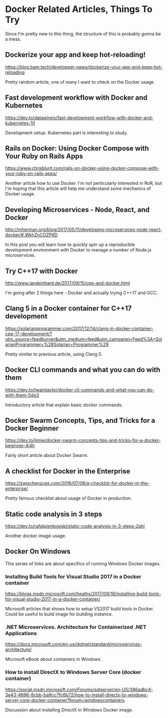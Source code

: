 # Docker Related Articles, Things To Try

Since I'm pretty new to this thing, the structure of this is probably gonna be a mess.

## Dockerize your app and keep hot-reloading!
https://blog.bam.tech/developper-news/dockerize-your-app-and-keep-hot-reloading

Pretty random article, one of many I want to check on the Docker usage.

## Fast development workflow with Docker and Kubernetes
https://dev.to/datawireio/fast-development-workflow-with-docker-and-kubernetes-1if

Development setup. Kubernetes part is interesting to study.

## Rails on Docker: Using Docker Compose with Your Ruby on Rails Apps
https://www.chrisblunt.com/rails-on-docker-using-docker-compose-with-your-ruby-on-rails-apps/

Another article how to use Docker. I'm not perticularly interested in RoR, but
I'm hoping that this article will help me understand some mechanics of Docker usage.

## Developing Microservices - Node, React, and Docker 
http://mherman.org/blog/2017/05/11/developing-microservices-node-react-docker/#.WkhZnCOZP6D

In this post you will learn how to quickly spin up a reproducible development environment with Docker 
to manage a number of Node.js microservices.

## Try C++17 with Docker
http://www.jandeinhard.de/2017/09/15/cpp-and-docker.html

I'm going after 2 things here - Docker and actually trying C++17 and GCC.

## Clang 5 in a Docker container for C++17 development
https://solarianprogrammer.com/2017/12/14/clang-in-docker-container-cpp-17-development/?utm_source=feedburner&utm_medium=feed&utm_campaign=Feed%3A+SolarianProgrammer+%28Solarian+Programmer%29

Pretty similar to previous article, using Clang 5.

## Docker CLI commands and what you can do with them
https://dev.to/twaintaylor/docker-cli-commands-and-what-you-can-do-with-them-5dg3

Introductory article that explain basic docker commands.

## Docker Swarm Concepts, Tips, and Tricks for a Docker Beginner
https://dev.to/limiw/docker-swarm-concepts-tips-and-tricks-for-a-docker-beginner-4j4h

Fairly short article about Docker Swarm.

## A checklist for Docker in the Enterprise
https://zwischenzugs.com/2016/07/08/a-checklist-for-docker-in-the-enterprise/

Pretty famous checklist about usage of Docker in production.

## Static code analysis in 3 steps
https://dev.to/rafalpienkowski/static-code-analysis-in-3-steps-2ahi

Another docker image usage.

## Docker On Windows

This series of links are about specifics of running Windows Docker images.

### Installing Build Tools for Visual Studio 2017 in a Docker container
https://blogs.msdn.microsoft.com/heaths/2017/09/18/installing-build-tools-for-visual-studio-2017-in-a-docker-container/

Microsoft articles that shows how to setup VS2017 build tools in Docker.
Could be useful to build image for building instance.

### .NET Microservices. Architecture for Containerized .NET Applications
https://docs.microsoft.com/en-us/dotnet/standard/microservices-architecture/

Microsoft eBook about containers in Windows.

### How to install DirectX to Windows Server Core (docker container)
https://social.msdn.microsoft.com/Forums/sqlserver/en-US/386adbc4-3e43-4896-8cbb-ba9cc7fc6b72/how-to-install-directx-to-windows-server-core-docker-container?forum=windowscontainers

Discussion about installing DirectX in Windows Docker image.







